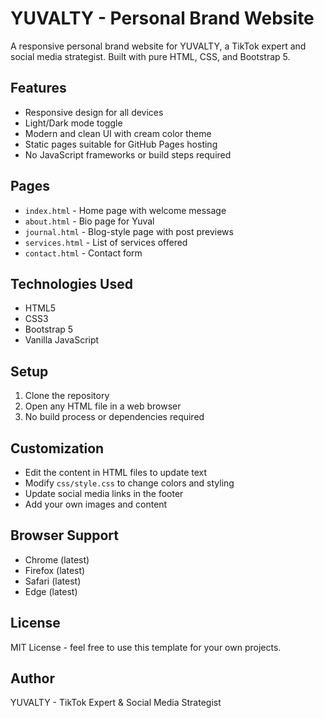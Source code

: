 # YUVALTY - Personal Brand Website

A responsive personal brand website for YUVALTY, a TikTok expert and social media strategist. Built with pure HTML, CSS, and Bootstrap 5.

## Features

- Responsive design for all devices
- Light/Dark mode toggle
- Modern and clean UI with cream color theme
- Static pages suitable for GitHub Pages hosting
- No JavaScript frameworks or build steps required

## Pages

- `index.html` - Home page with welcome message
- `about.html` - Bio page for Yuval
- `journal.html` - Blog-style page with post previews
- `services.html` - List of services offered
- `contact.html` - Contact form

## Technologies Used

- HTML5
- CSS3
- Bootstrap 5
- Vanilla JavaScript

## Setup

1. Clone the repository
2. Open any HTML file in a web browser
3. No build process or dependencies required

## Customization

- Edit the content in HTML files to update text
- Modify `css/style.css` to change colors and styling
- Update social media links in the footer
- Add your own images and content

## Browser Support

- Chrome (latest)
- Firefox (latest)
- Safari (latest)
- Edge (latest)

## License

MIT License - feel free to use this template for your own projects.

## Author

YUVALTY - TikTok Expert & Social Media Strategist 